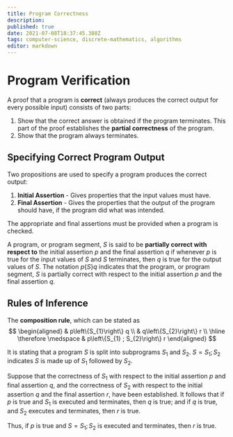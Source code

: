 ```yaml
---
title: Program Correctness
description: 
published: true
date: 2021-07-08T18:37:45.388Z
tags: computer-science, discrete-mathematics, algorithms
editor: markdown
---
```


# Program Verification
A proof that a program is **correct** (always produces the correct output for every possible input) consists of two parts:
1) Show that the correct answer is obtained if the program terminates. This part of the proof establishes the **partial correctness** of the program. 
2) Show that the program always terminates. 

## Specifying Correct Program Output
Two propositions are used to specify a program produces the correct output:
1) **Initial Assertion** - Gives properties that the input values must have.
2) **Final Assertion** - Gives the properties that the output of the program should have, if the program did what was intended. 

The appropriate and final assertions must be provided when a program is checked.

A program, or program segment, $S$ is said to be **partially correct with respect to** the initial assertion $p$ and the final assertion $q$ if whenever $p$ is true for the input values of $S$ and $S$ terminates, then $q$ is true for the output values of $S$. The notation $p\{S\} q$ indicates that the program, or program segment, $S$ is partially correct with respect to the initial assertion $p$ and the final assertion $q$.

## Rules of Inference
The **composition rule**, which can be stated as 
$$
\begin{aligned}
& p\left\{S_{1}\right\} q \\
& q\left\{S_{2}\right\} r \\
\hline \therefore \medspace
& p\left\{S_{1} ; S_{2}\right\} r
\end{aligned}
$$

It is stating that a program $S$ is split into subprograms $S_1$ and $S_2$. $S=S_1;S_2$ indicates $S$ is made up of $S_1$ followed by $S_2$. 

Suppose that the correctness of $S_{1}$ with respect to the initial assertion $p$ and final assertion $q$, and the correctness of $S_{2}$ with respect to the initial assertion $q$ and the final assertion $r$, have been established. It follows that if $p$ is true and $S_{1}$ is executed and terminates, then $q$ is true; and if $q$ is true, and $S_{2}$ executes and terminates, then $r$ is true. 

Thus, if $p$ is true and $S=S_{1} ; S_{2}$ is executed and terminates, then $r$ is true. 